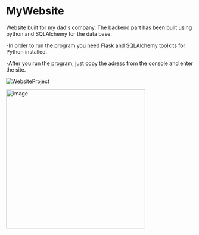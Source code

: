 # MyWebsite
Website built for my dad's company. The backend part has been built using python and SQLAlchemy for the data base.

-In order to run the program you need Flask and SQLAlchemy toolkits for Python installed.

-After you run the program, just copy the adress from the console and enter the site.

![WebsiteProject](https://user-images.githubusercontent.com/67145369/158260629-79bba210-90db-44d3-8163-119e56a4c931.jpg)

<img width="373" alt="image" src="https://user-images.githubusercontent.com/67145369/158260747-0d6186b7-746c-4255-b325-5ab5a90ab8c1.png">
